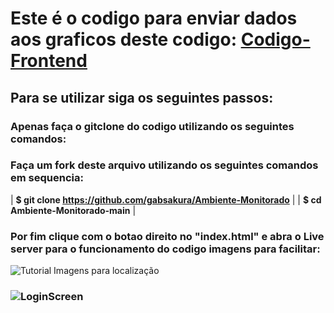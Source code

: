 # Este é o codigo para enviar dados aos graficos deste codigo: [Codigo-Frontend](https://github.com/gabsakura/app-dados-sensores)

## Para se utilizar siga os seguintes passos:

### Apenas faça o gitclone do codigo utilizando os seguintes comandos:

### Faça um fork deste arquivo utilizando os seguintes comandos em sequencia:
| **$ git clone https://github.com/gabsakura/Ambiente-Monitorado** | 
| **$ cd Ambiente-Monitorado-main** |

### Por fim clique com o botao direito no "index.html" e abra o Live server para o funcionamento do codigo imagens para facilitar:
![Tutorial](https://github.com/gabsakura/Ambiente-Monitorado/blob/main/images/Index.png)
Imagens para localização 

### ![LoginScreen](https://github.com/gabsakura/Ambiente-Monitorado/blob/main/images/image.png)
